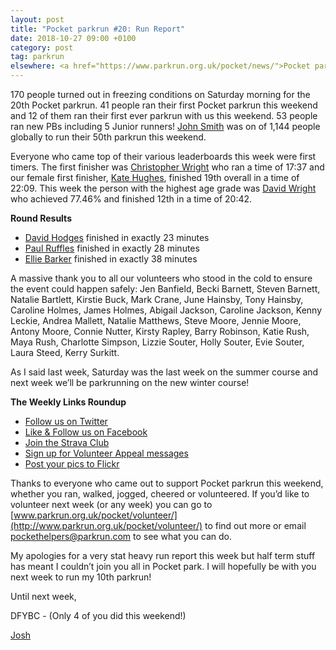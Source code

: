 ```yaml
---
layout: post
title: "Pocket parkrun #20: Run Report"
date: 2018-10-27 09:00 +0100
category: post
tag: parkrun
elsewhere: <a href="https://www.parkrun.org.uk/pocket/news/">Pocket parkrun</a>
---
```


170 people turned out in freezing conditions on Saturday morning for the 20th Pocket parkrun. 41 people ran their first Pocket parkrun this weekend and 12 of them ran their first ever parkrun with us this weekend. 53 people ran new PBs including 5 Junior runners! [John Smith](http://www.parkrun.org.uk/pocket/results/latestresults/athletehistory?athleteNumber=3088785) was on of 1,144 people globally to run their 50th parkrun this weekend.

Everyone who came top of their various leaderboards this week were first timers. The first finisher was [Christopher Wright](http://www.parkrun.org.uk/pocket/results/latestresults/athletehistory?athleteNumber=429954) who ran a time of 17:37 and our female first finisher, [Kate Hughes](http://www.parkrun.org.uk/pocket/results/latestresults/athletehistory?athleteNumber=783747), finished 19th overall in a time of 22:09. This week the person with the highest age grade was [David Wright](http://www.parkrun.org.uk/pocket/results/latestresults/athletehistory?athleteNumber=455714) who achieved 77.46% and finished 12th in a time of 20:42.

**Round Results**

*   [David Hodges](http://www.parkrun.org.uk/pocket/results/latestresults/athletehistory?athleteNumber=2863302) finished in exactly 23 minutes
*   [Paul Ruffles](http://www.parkrun.org.uk/pocket/results/latestresults/athletehistory?athleteNumber=5041145) finished in exactly 28 minutes
*   [Ellie Barker](http://www.parkrun.org.uk/pocket/results/latestresults/athletehistory?athleteNumber=1387103) finished in exactly 38 minutes

A massive thank you to all our volunteers who stood in the cold to ensure the event could happen safely: Jen Banfield, Becki Barnett, Steven Barnett, Natalie Bartlett, Kirstie Buck, Mark Crane, June Hainsby, Tony Hainsby, Caroline Holmes, James Holmes, Abigail Jackson, Caroline Jackson, Kenny Leckie, Andrea Mallett, Natalie Matthews, Steve Moore, Jennie Moore, Antony Moore, Connie Nutter, Kirsty Rapley, Barry Robinson, Katie Rush, Maya Rush, Charlotte Simpson, Lizzie Souter, Holly Souter, Evie Souter, Laura Steed, Kerry Surkitt.

As I said last week, Saturday was the last week on the summer course and next week we’ll be parkrunning on the new winter course!

**The Weekly Links Roundup**

*   [Follow us on Twitter](https://twitter.com/pocketparkrun)
*   [Like & Follow us on Facebook](https://www.facebook.com/pocketparkrun/)
*   [Join the Strava Club](https://www.strava.com/clubs/PocketParkrun)
*   [Sign up for Volunteer Appeal messages](https://www.parkrun.com/runner/opt-ins/?Country=UK)
*   [Post your pics to Flickr](https://www.flickr.com/groups/pocket-parkrun/)

Thanks to everyone who came out to support Pocket parkrun this weekend, whether you ran, walked, jogged, cheered or volunteered. If you’d like to volunteer next week (or any week) you can go to [www.parkrun.org.uk/pocket/volunteer/](http://www.parkrun.org.uk/pocket/volunteer/) to find out more or email [pockethelpers@parkrun.com](mailto:pockethelpers@parkrun.com) to see what you can do.

My apologies for a very stat heavy run report this week but half term stuff has meant I couldn’t join you all in Pocket park. I will hopefully be with you next week to run my 10th parkrun!

Until next week,

DFYBC - (Only 4 of you did this weekend!)

[Josh](http://www.parkrun.org.uk/pocket/results/latestresults/athletehistory?athleteNumber=4196740)
